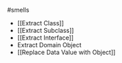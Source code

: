 #smells 
- [[Extract Class]]
- [[Extract Subclass]]
- [[Extract Interface]]
- Extract Domain Object
- [[Replace Data Value with Object]]
